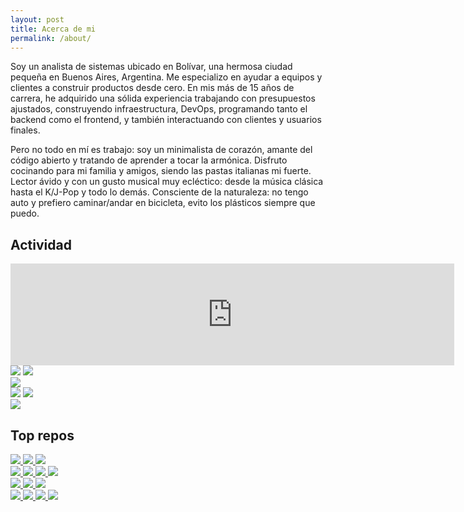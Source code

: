 ```yaml
---
layout: post
title: Acerca de mi
permalink: /about/
---
```


Soy un analista de sistemas ubicado en Bolívar,
una hermosa ciudad pequeña en Buenos Aires, Argentina.
Me especializo en ayudar a equipos y clientes a construir
productos desde cero. En mis más de 15 años de carrera,
he adquirido una sólida experiencia trabajando con presupuestos ajustados,
construyendo infraestructura, DevOps, programando tanto el backend
como el frontend, y también interactuando con clientes y usuarios finales.

Pero no todo en mí es trabajo: soy un minimalista de corazón, amante del
código abierto y tratando de aprender a tocar la armónica. Disfruto cocinando para mi familia
y amigos, siendo las pastas italianas mi fuerte. Lector ávido y con un gusto
musical muy ecléctico: desde la música clásica hasta el K/J-Pop y todo lo demás.
Consciente de la naturaleza: no tengo auto y prefiero caminar/andar en bicicleta,
evito los plásticos siempre que puedo.

## Actividad

<iframe class="w-full rounded-md mb-8" frameBorder="0" height="163px" width="710px" src="https://git-graph.vercel.app/embed/janoamaral?showColorLegend=true&showWeekdayLabels=false&showMonthLabels=true&showTotalCount=true&blockMargin=3&blockRadius=2&blockSize=10&fontSize=14&weekStart=4&year=2024"></iframe>

<div class="flex gap-4 flex-col w-full mb-8 md:flex-row show-light">
    <div class="flex gap-4 flex-col w-full">
        <img class="w-full" src="https://github-readme-stats.vercel.app/api?username=janoamaral&show_icons=true&theme=light#gh-dark-mode-only&rank_icon=github"/>
        <img class="w-full" src="https://github-readme-stats.vercel.app/api/top-langs/?username=janoamaral&layout=donut&theme=light#gh-dark-mode-only"/>
    </div>
    <div class="flex gap-4 flex-col w-full">
        <img class="w-full" src="https://github-readme-stats.vercel.app/api/wakatime?username=logico&theme=light"/>
    </div>
</div>

<div class="flex gap-4 flex-col w-full mb-8 md:flex-row show-dark">
    <div class="flex gap-4 flex-col w-full">
        <img class="w-full" src="https://github-readme-stats.vercel.app/api?username=janoamaral&show_icons=true&theme=dark#gh-dark-mode-only&rank_icon=github"/>
        <img class="w-full" src="https://github-readme-stats.vercel.app/api/top-langs/?username=janoamaral&layout=donut&theme=dark#gh-dark-mode-only"/>
    </div>
    <div class="flex gap-4 flex-col w-full">
        <img class="w-full" src="https://github-readme-stats.vercel.app/api/wakatime?username=logico&theme=dark"/>
    </div>
</div>

## Top repos

<div class="flex gap-4 flex-col md:flex-row w-full show-light">
    <div class="flex flex-col gap-4 w-full">
        <a href="https://github.com/janoamaral/tokyo-night-tmux" target="_blank">
            <img class="w-full" src="https://github-readme-stats.anuraghazra1.vercel.app/api/pin/?username=janoamaral&repo=tokyo-night-tmux&theme=light"/>
        </a>
        <a href="https://github.com/logico/typewriter" target="_blank">
            <img class="w-full" src="https://github-readme-stats.anuraghazra1.vercel.app/api/pin/?username=logico&repo=typewriter&theme=light"/>
        </a>
        <a href="https://github.com/logico/lazy-youtube-embed" target="_blank">
            <img class="w-full" src="https://github-readme-stats.anuraghazra1.vercel.app/api/pin/?username=logico&repo=lazy-youtube-embed&theme=light"/>
        </a>
    </div>
    <div class="flex flex-col gap-4 w-full">
        <a href="https://github.com/logico/vestacp-nodejs" target="_blank">
            <img class="w-full" src="https://github-readme-stats.anuraghazra1.vercel.app/api/pin/?username=logico&repo=vestacp-nodejs&theme=light"/>
        </a>
        <a href="https://github.com/janoamaral/Xresources-themes" target="_blank">
            <img class="w-full" src="https://github-readme-stats.anuraghazra1.vercel.app/api/pin/?username=janoamaral&repo=Xresources-themes&theme=light"/>
        </a>
        <a href="https://github.com/logico/typewriter-vim" target="_blank">
            <img class="w-full" src="https://github-readme-stats.anuraghazra1.vercel.app/api/pin/?username=logico&repo=typewriter-vim&theme=light"/>
        </a>
        <a href="https://github.com/logico/AfipCert" target="_blank">
            <img class="w-full" src="https://github-readme-stats.anuraghazra1.vercel.app/api/pin/?username=logico&repo=AfipCert&theme=light"/>
        </a>
    </div>
</div>

<div class="flex gap-4 flex-col md:flex-row w-full show-dark">
    <div class="flex flex-col gap-4 w-full">
        <a href="https://github.com/janoamaral/tokyo-night-tmux" target="_blank">
            <img class="w-full" src="https://github-readme-stats.anuraghazra1.vercel.app/api/pin/?username=janoamaral&repo=tokyo-night-tmux&theme=dark"/>
        </a>
        <a href="https://github.com/logico/typewriter" target="_blank">
            <img class="w-full" src="https://github-readme-stats.anuraghazra1.vercel.app/api/pin/?username=logico&repo=typewriter&theme=dark"/>
        </a>
        <a href="https://github.com/logico/lazy-youtube-embed" target="_blank">
            <img class="w-full" src="https://github-readme-stats.anuraghazra1.vercel.app/api/pin/?username=logico&repo=lazy-youtube-embed&theme=dark"/>
        </a>
    </div>
    <div class="flex flex-col gap-4 w-full">
        <a href="https://github.com/logico/vestacp-nodejs" target="_blank">
            <img class="w-full" src="https://github-readme-stats.anuraghazra1.vercel.app/api/pin/?username=logico&repo=vestacp-nodejs&theme=dark"/>
        </a>
        <a href="https://github.com/janoamaral/Xresources-themes" target="_blank">
            <img class="w-full" src="https://github-readme-stats.anuraghazra1.vercel.app/api/pin/?username=janoamaral&repo=Xresources-themes&theme=dark"/>
        </a>
        <a href="https://github.com/logico/typewriter-vim" target="_blank">
            <img class="w-full" src="https://github-readme-stats.anuraghazra1.vercel.app/api/pin/?username=logico&repo=typewriter-vim&theme=dark"/>
        </a>
        <a href="https://github.com/logico/AfipCert" target="_blank">
            <img class="w-full" src="https://github-readme-stats.anuraghazra1.vercel.app/api/pin/?username=logico&repo=AfipCert&theme=dark"/>
        </a>
    </div>
</div>
